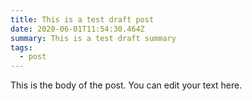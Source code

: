 ```yaml
---
title: This is a test draft post
date: 2020-06-01T11:54:30.464Z
summary: This is a test draft summary
tags:
  - post
---
```

This is the body of the post. You can edit your text here.